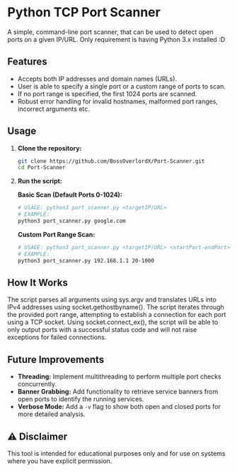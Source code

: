 # Python TCP Port Scanner

A simple, command-line port scanner, that can be used to detect open ports on a given IP/URL. Only requirement is having Python 3.x installed :D

## Features

  -  Accepts both IP addresses and domain names (URLs).
  -  User is able to specify a single port or a custom range of ports to scan.
  -  If no port range is specified, the first 1024 ports are scanned.
  -  Robust error handling for invalid hostnames, malformed port ranges, incorrect arguments etc.

## Usage

1.  **Clone the repository:**
    ```bash
    git clone https://github.com/BossOverlordX/Port-Scanner.git
    cd Port-Scanner
    ```

2.  **Run the script:**

    **Basic Scan (Default Ports 0-1024):**
    ```bash
    # USAGE: python3 port_scanner.py <targetIP/URL>
    # EXAMPLE:
    python3 port_scanner.py google.com
    ```

    **Custom Port Range Scan:**
    ```bash
    # USAGE: python3 port_scanner.py <targetIP/URL> <startPort-endPort>
    # EXAMPLE:
    python3 port_scanner.py 192.168.1.1 20-1000
    ```

## How It Works

The script parses all arguments using sys.argv and translates URLs into IPv4 addresses using socket.gethostbyname().
The script iterates through the provided port range, attempting to establish a connection for each port using a TCP socket.
Using socket.connect_ex(), the script will be able to only output ports with a successful status code and will not raise exceptions for failed connections.

## Future Improvements
  -  **Threading:** Implement multithreading to perform multiple port checks concurrently.
  -  **Banner Grabbing:** Add functionality to retrieve service banners from open ports to identify the running services.
  -  **Verbose Mode:** Add a `-v` flag to show both open and closed ports for more detailed analysis.

## ⚠️ Disclaimer

This tool is intended for educational purposes only and for use on systems where you have explicit permission.
